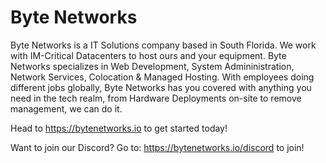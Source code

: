 # Byte Networks


Byte Networks is a IT Solutions company based in South Florida. We work with IM-Critical Datacenters to host ours and your equipment. Byte Networks specializes in Web Development, System Admininistration, Network Services, Colocation & Managed Hosting. With employees doing different jobs globally, Byte Networks has you covered with anything you need in the tech realm, from Hardware Deployments on-site to remove management, we can do it.

Head to https://bytenetworks.io to get started today!

Want to join our Discord? Go to: https://bytenetworks.io/discord to join!
